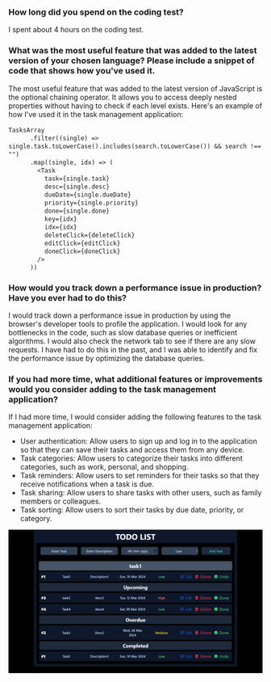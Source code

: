 ### How long did you spend on the coding test? 
I spent about 4 hours on the coding test.

### What was the most useful feature that was added to the latest version of your chosen language? Please include a snippet of code that shows how you've used it.
The most useful feature that was added to the latest version of JavaScript is the optional chaining operator. It allows you to access deeply nested properties without having to check if each level exists. Here's an example of how I've used it in the task management application:

    TasksArray
          .filter((single) => single.task.toLowerCase().includes(search.toLowerCase()) && search !== "")
          .map((single, idx) => (
            <Task
              task={single.task}
              desc={single.desc}
              dueDate={single.dueDate}
              priority={single.priority}
              done={single.done}
              key={idx}
              idx={idx}
              deleteClick={deleteClick}
              editClick={editClick}
              doneClick={doneClick}
            />
          ))


### How would you track down a performance issue in production? Have you ever had to do this?

I would track down a performance issue in production by using the browser's developer tools to profile the application. I would look for any bottlenecks in the code, such as slow database queries or inefficient algorithms. I would also check the network tab to see if there are any slow requests. I have had to do this in the past, and I was able to identify and fix the performance issue by optimizing the database queries.


### If you had more time, what additional features or improvements would you consider adding to the task management application?

If I had more time, I would consider adding the following features to the task management application:

- User authentication: Allow users to sign up and log in to the application so that they can save their tasks and access them from any device.
- Task categories: Allow users to categorize their tasks into different categories, such as work, personal, and shopping.
- Task reminders: Allow users to set reminders for their tasks so that they receive notifications when a task is due.
- Task sharing: Allow users to share tasks with other users, such as family members or colleagues.
- Task sorting: Allow users to sort their tasks by due date, priority, or category.


![alt text](image.png)
